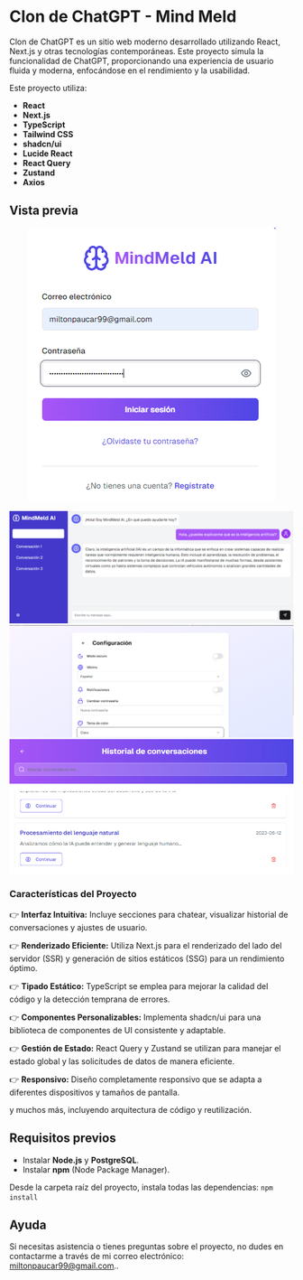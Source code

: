 # Clon de ChatGPT - Mind Meld

Clon de ChatGPT es un sitio web moderno desarrollado utilizando React, Next.js y otras tecnologías contemporáneas. Este proyecto simula la funcionalidad de ChatGPT, proporcionando una experiencia de usuario fluida y moderna, enfocándose en el rendimiento y la usabilidad.

Este proyecto utiliza:

- **React**
- **Next.js**
- **TypeScript**
- **Tailwind CSS**
- **shadcn/ui**
- **Lucide React**
- **React Query**
- **Zustand**
- **Axios**

## Vista previa

<div style="text-align: center;">
    <img src="https://raw.githubusercontent.com/miltonAlan/react-mind-meld-gpt-chat-clone/master/capture1.png" alt="Vista previa 1" title="Vista previa 1">
</div>

![Vista previa 2](https://raw.githubusercontent.com/miltonAlan/react-mind-meld-gpt-chat-clone/master/capture2.png "Vista previa 2")
![Vista previa 3](https://raw.githubusercontent.com/miltonAlan/react-mind-meld-gpt-chat-clone/master/capture3.png "Vista previa 3")
![Vista previa 5](https://raw.githubusercontent.com/miltonAlan/react-mind-meld-gpt-chat-clone/master/capture5.png "Vista previa 5")


### Características del Proyecto

👉 **Interfaz Intuitiva:** Incluye secciones para chatear, visualizar historial de conversaciones y ajustes de usuario.

👉 **Renderizado Eficiente:** Utiliza Next.js para el renderizado del lado del servidor (SSR) y generación de sitios estáticos (SSG) para un rendimiento óptimo.

👉 **Tipado Estático:** TypeScript se emplea para mejorar la calidad del código y la detección temprana de errores.

👉 **Componentes Personalizables:** Implementa shadcn/ui para una biblioteca de componentes de UI consistente y adaptable.

👉 **Gestión de Estado:** React Query y Zustand se utilizan para manejar el estado global y las solicitudes de datos de manera eficiente.

👉 **Responsivo:** Diseño completamente responsivo que se adapta a diferentes dispositivos y tamaños de pantalla.

y muchos más, incluyendo arquitectura de código y reutilización.

## Requisitos previos
- Instalar **Node.js** y **PostgreSQL**.
- Instalar **npm** (Node Package Manager).

Desde la carpeta raíz del proyecto, instala todas las dependencias: `npm install`

## Ayuda
Si necesitas asistencia o tienes preguntas sobre el proyecto, no dudes en contactarme a través de mi correo electrónico: [miltonpaucar99@gmail.com](mailto:miltonpaucar99@gmail.com)..
